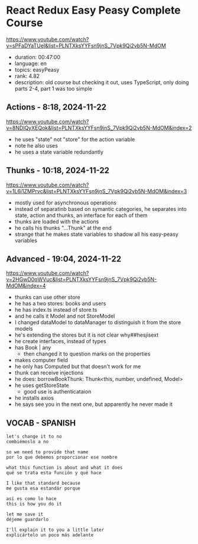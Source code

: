# React Redux Easy Peasy Complete Course

https://www.youtube.com/watch?v=sPFaDYaTUeI&list=PLNTXksYYFsn9jnS_7Vpk9Qi2vb5N-MdOM

- duration: 00:47:00
- language: en
- topics: easyPeasy
- rank: 4.82
- description: old course but checking it out, uses TypeScript, only doing parts 2-4, part 1 was too simple

## Actions - 8:18, 2024-11-22

https://www.youtube.com/watch?v=8NDIQyXEQok&list=PLNTXksYYFsn9jnS_7Vpk9Qi2vb5N-MdOM&index=2

- he uses "state" not "store" for the action variable
- note he also uses <this>
- he uses a state variable redundantly

## Thunks - 10:18, 2024-11-22

https://www.youtube.com/watch?v=1L6i1ZMPrvc&list=PLNTXksYYFsn9jnS_7Vpk9Qi2vb5N-MdOM&index=3

- mostly used for asynchronous operations
- instead of separatinb based on symantic categories, he separates into state, action and thunks, an interface for each of them
- thunks are loaded with the actions
- he calls his thunks "...Thunk" at the end
- strange that he makes state variables to shadow all his easy-peasy variables

## Advanced - 19:04, 2024-11-22

https://www.youtube.com/watch?v=2HGwD0qWVuc&list=PLNTXksYYFsn9jnS_7Vpk9Qi2vb5N-MdOM&index=4

- thunks can use other store
- he has a two stores: books and users
- he has index.ts instead of store.ts
- and he calls it Model and not StoreModel
- I changed dataModel to dataManager to distinguish it from the store models
- he's extending the stores but it is not clear why##hesjisext
- he create interfaces, instead of types
- has Book | any
  - then changed it to question marks on the properties
- makes computer field
- he only has Computed<this> but that doesn't work for me
- thunk can receive injections
- he does: borrowBookThunk: Thunk<this, number, undefined, Model>
- he uses getStoreState
  - good use is authenticataion
- he installs axios
- he says see you in the next one, but apparently he never made it

## VOCAB - SPANISH

```
let's change it to no
combiémoslo a no

so we need to provide that name
por lo que debemos proporcionar ese nombre

what this function is about and what it does
qué se trata esta función y qué hace

I like that standard because
me gusta esa estandár porque

así es como lo hace
this is how you do it

let me save it
déjeme guardarlo

I'll explain it to you a little later
explicártelo un poco más adelante

```